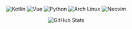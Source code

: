 <p align="center">
  <img src="https://img.shields.io/badge/Kotlin-7F52FF?style=flat-square&logo=kotlin&logoColor=white" alt="Kotlin">
  <img src="https://img.shields.io/badge/Vue-4FC08D?style=flat-square&logo=vue.js&logoColor=white" alt="Vue">
  <img src="https://img.shields.io/badge/Python-3776AB?style=flat-square&logo=python&logoColor=white" alt="Python">
  <img src="https://img.shields.io/badge/Arch%20Linux-1793D1?style=flat-square&logo=arch-linux&logoColor=white" alt="Arch Linux">
  <img src="https://img.shields.io/badge/Neovim-57A143?style=flat-square&logo=neovim&logoColor=white" alt="Neovim">
</p>

<p align="center">
  <img src="https://github-readme-stats.vercel.app/api?username=StylishRem&show_icons=true&hide_title=true&count_private=true&hide=prs&theme=dark" alt="GitHub Stats">
</p>
